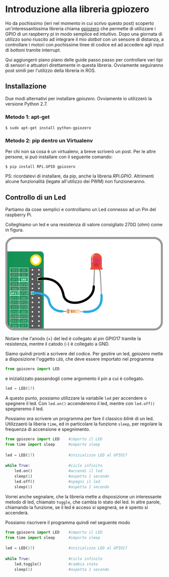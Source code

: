 # Introduzione alla libreria gpiozero

Ho da pochissimo (ieri nel momento in cui scrivo questo post) scoperto un'interessantissima libreria chiama [gpiozero](https://gpiozero.readthedocs.io/en/v1.3.1/) che permette di utilizzare i GPIO di un raspberry pi in modo semplice ed intuitivo. Dopo una giornata di utilizzo sono riuscito ad integrare il mio *dotbot* con un sensore di distanza, a controllare i motori con pochissime linee di codice ed ad accedere agli input di bottoni tramite interrupt.

Qui aggiungerò piano piano delle guide passo passo per controllare vari tipi di sensori e attuatori direttamente in questa libreria. Ovviamente seguiranno post simili per l'utilizzo della libreria in ROS.

## Installazione
Due modi alternativi per installare *gpiozero*. Ovviamente io utilizzerò la versione Python 2.7.

### Metodo 1: apt-get
~~~
$ sudo apt-get install python-gpiozero
~~~

### Metodo 2: pip dentro un Virtualenv
Per chi non sa cosa è un virtualenv, a breve scriverò un post. Per le altre persone, si può installare con il seguente comando:

~~~
$ pip install RPi.GPIO gpiozero
~~~

PS: ricordatevi di installare, da pip, anche la libreria *RPi.GPIO*. Altrimenti alcune funzionalità (legate all'utilizzo dei PWM) non funzioneranno.


## Controllo di un Led
Partiamo da cose semplici e controlliamo un Led connesso ad un Pin del raspberry Pi. 

Colleghiamo un led e una resistenza di valore consigliato 270Ω (ohm) come in figura.

![alt text][led-img]

Notare che l'anodo (+) del led è collegato al pin GPIO17 tramite la resistenza, mentre il catodo (-) è collegato a GND.

Siamo quindi pronti a scrivere del codice. Per gestire un led, *gpiozero* mette a disposizione l'oggetto `LED`, che deve essere importato nel programma

```python
from gpiozero import LED
```
e inizializzato passandogli come argomento il pin a cui è collegato.
```python
led = LED(17)
```

A questo punto, possiamo utilizzare la variabile `led` per accendere o spegnere il led. Con `led.on()` accenderemo il led, mentre con `led.off()` spegneremo il led.

Possiamo ora scrivere un programma per fare il classico _blink_ di un led. Utilizzaerò la liberia `time`, ed in particolare la funzione `sleep`, per regolare la frequenza di accensione e spegnimento.

```python
from gpiozero import LED 	#importo il LED
from time import sleep		#importo sleep

led = LED(17) 				#inizializzo LED al GPIO17

while True:					#ciclo infinito
    led.on()				#accendi il led
    sleep(1)				#aspetta 1 secondo
    led.off()				#spegni il led
    sleep(1)				#aspetta 1 secondo
```

Vorrei anche segnalare, che la libreria mette a disposizione un interessante metodo di led, chiamato `toggle`, che cambia lo stato del led. In altre parole, chiamando la funzione, se il led è acceso si spegnerà, se è spento si accenderà.

Possiamo riscrivere il programma quindi nel seguente modo

```python
from gpiozero import LED 	#importo il LED
from time import sleep		#importo sleep

led = LED(17) 				#inizializzo LED al GPIO17

while True:					#ciclo infinito
    led.toggle()			#cambia stato
    sleep(1)				#aspetta 1 secondo
```




[led-img]: ./led.png "Logo Title Text 2"
